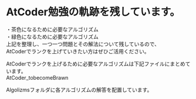 # AtCoder勉強の軌跡を残しています。

・茶色になるために必要なアルゴリズム  
・緑色になるために必要なアルゴリズム  
上記を整理し、一つ一つ問題とその解法について残しているので、  
AtCoderでランクを上げていきたい方はぜひご活用ください。  

AtCoderでランクを上げるために必要なアルゴリズムは下記ファイルにまとめています。  
AtCoder_tobecomeBrawn  

Algolizmsフォルダに各アルゴリズムの解答を配置しています。  